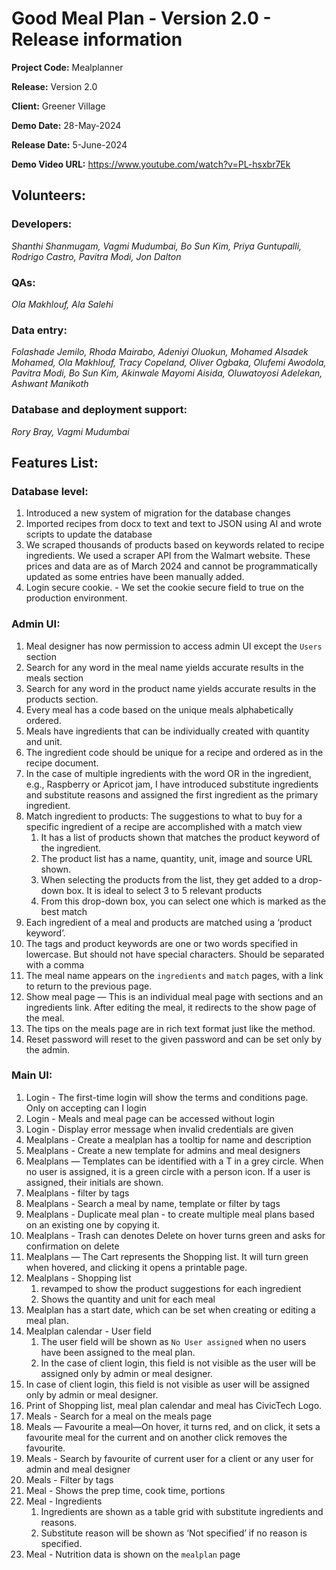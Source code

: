 # Good Meal Plan - Version 2.0 - Release information

**Project Code:** Mealplanner

**Release:** Version 2.0

**Client:** Greener Village

**Demo Date:** 28-May-2024

**Release Date:** 5-June-2024

**Demo Video URL:** https://www.youtube.com/watch?v=PL-hsxbr7Ek

## Volunteers:
### Developers: 
_Shanthi Shanmugam, Vagmi Mudumbai, Bo Sun Kim, Priya Guntupalli, Rodrigo Castro, Pavitra Modi, Jon Dalton_
### QAs: 
_Ola Makhlouf, Ala Salehi_
### Data entry: 
_Folashade Jemilo, Rhoda Mairabo, Adeniyi Oluokun, Mohamed Alsadek Mohamed, Ola Makhlouf, Tracy Copeland, Oliver Ogbaka, Olufemi Awodola, Pavitra Modi, Bo Sun Kim, Akinwale Mayomi Aisida, Oluwatoyosi Adelekan, Ashwant Manikoth_
### Database and deployment support: 
_Rory Bray, Vagmi Mudumbai_

## Features List:
### Database level:
1. Introduced a new system of migration for the database changes 
1. Imported recipes from docx to text and text to JSON using AI and wrote scripts to update the database
1. We scraped thousands of products based on keywords related to recipe ingredients. We used a scraper API from the Walmart website. These prices and data are as of March 2024 and cannot be programmatically updated as some entries have been manually added.
1. Login secure cookie. - We set the cookie secure field to true on the production environment.

### Admin UI:
1. Meal designer has now permission to access admin UI except the `Users` section
1. Search for any word in the meal name yields accurate results in the meals section
1. Search for any word in the product name yields accurate results in the products section.
1. Every meal has a code based on the unique meals alphabetically ordered.
1. Meals have ingredients that can be individually created with quantity and unit.
1. The ingredient code should be unique for a recipe and ordered as in the recipe document.
1. In the case of multiple ingredients with the word OR in the ingredient, e.g., Raspberry or Apricot jam, I have introduced substitute ingredients and substitute reasons and assigned the first ingredient as the primary ingredient.
1. Match ingredient to products: The suggestions to what to buy for a specific ingredient of a recipe are accomplished with a match view
   1. It has a list of products shown that matches the product keyword of the ingredient.
   1. The product list has a name, quantity, unit, image and source URL shown.
   1. When selecting the products from the list, they get added to a drop-down box. It is ideal to select 3 to 5 relevant products 
   1. From this drop-down box, you can select one which is marked as the best match
1. Each ingredient of a meal and products are matched using a ‘product keyword’.
1. The tags and product keywords are one or two words specified in lowercase. But should not have special characters. Should be separated with a comma
1. The meal name appears on the `ingredients` and `match` pages, with a link to return to the previous page. 
1. Show meal page — This is an individual meal page with sections and an ingredients link. After editing the meal, it redirects to the show page of the meal.
1. The tips on the meals page are in rich text format just like the method.
1. Reset password will reset to the given password and can be set only by the admin.

### Main UI:
1. Login - The first-time login will show the terms and conditions page. Only on accepting can I login
1. Login - Meals and meal page can be accessed without login
1. Login - Display error message when invalid credentials are given
1. Mealplans - Create a mealplan has a tooltip for name and description
1. Mealplans - Create a new template for admins and meal designers
1. Mealplans — Templates can be identified with a T in a grey circle. When no user is assigned, it is a green circle with a person icon. If a user is assigned, their initials are shown.
1. Mealplans - filter by tags
1. Mealplans - Search a meal by name, template or filter by tags
1. Mealplans - Duplicate meal plan - to create multiple meal plans based on an existing one by copying it.
1. Mealplans - Trash can denotes Delete on hover turns green and asks for confirmation on delete
1. Mealplans — The Cart represents the Shopping list. It will turn green when hovered, and clicking it opens a printable page.
1. Mealplans - Shopping list 
   1. revamped to show the product suggestions for each ingredient
   1. Shows the quantity and unit for each meal
1. Mealplan has a start date, which can be set when creating or editing a meal plan.
1. Mealplan calendar - User field
   1. The user field will be shown as `No User assigned` when no users have been assigned to the meal plan.
   1. In the case of client login, this field is not visible as the user will be assigned only by admin or meal designer.
1. In case of client login, this field is not visible as user will be assigned only by admin or meal designer.
1. Print of Shopping list, meal plan calendar and meal has CivicTech Logo.
1. Meals - Search for a meal on the meals page
1. Meals — Favourite a meal—On hover, it turns red, and on click, it sets a favourite meal for the current and on another click removes the favourite.
1. Meals - Search by favourite of current user for a client or any user for admin and meal designer
1. Meals - Filter by tags
1. Meal - Shows the prep time, cook time, portions
1. Meal - Ingredients
   1. Ingredients are shown as a table grid with substitute ingredients and reasons.
   1. Substitute reason will be shown as ‘Not specified’ if no reason is specified.
1. Meal - Nutrition data is shown on the `mealplan` page
